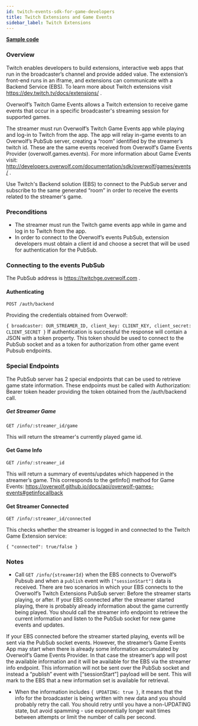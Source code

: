 ```yaml
---
id: twitch-events-sdk-for-game-developers
title: Twitch Extensions and Game Events
sidebar_label: Twitch Extensions
---
```


**[Sample code](https://github.com/overwolf/twitch-game-events-ebs-sample)**

### Overview

Twitch enables developers to build extensions, interactive web apps that run in the broadcaster’s channel and provide added value. The extension’s front-end runs in an iframe, and extensions can communicate with a Backend Service (EBS). To learn more about Twitch extensions visit https://dev.twitch.tv/docs/extensions/ .

Overwolf’s Twitch Game Events allows a Twitch extension to receive game events that occur in a specific broadcaster's streaming session for supported games. 

The streamer must run Overwolf’s Twitch Game Events app while playing and log-in to Twitch from the app. The app will relay in-game events to an Overwolf’s PubSub server, creating a “room” identified by the streamer’s twitch id. These are the same events received from Overwolf’s Game Events Provider (overwolf.games.events). For more information about Game Events visit: http://developers.overwolf.com/documentation/sdk/overwolf/games/events/ .

Use Twitch's Backend solution (EBS) to connect to the PubSub server and subscribe to the same generated “room” in order to receive the events related to the streamer's game.

### Preconditions

* The streamer must run the Twitch game events app while in game and log in to Twitch from the app.
* In order to connect to the Overwolf’s events PubSub, extension developers must obtain a client id and choose a secret that will be used for authentication for the PubSub.

### Connecting to the events PubSub

The PubSub address is https://twitchge.overwolf.com .

#### Authenticating

` POST /auth/backend `

Providing the credentials obtained from Overwolf:

`
{
 broadcaster: OUR_STREAMER_ID,
 client_key: CLIENT_KEY,
 client_secret: CLIENT_SECRET
}
`
If authentication is successful the response will contain a JSON with a token property. This token should be used to connect to the PubSub socket and as a token for authorization from other game event Pubsub endpoints.

### Special Endpoints

The PubSub server has 2 special endpoints that can be used to retrieve game state information. These endpoints must be called with Authorization: Bearer token header providing the token obtained from the /auth/backend call.

##### Get Streamer Game

 ` GET /info/:streamer_id/game `
 
 This will return the streamer's currently played game id.

#### Get Game Info

` GET /info/:streamer_id `

This will return a summary of events/updates which happened in the streamer’s game. This corresponds to the getInfo() method for Game Events: https://overwolf.github.io/docs/api/overwolf-games-events#getinfocallback

#### Get Streamer Connected

` GET /info/:streamer_id/connected `

This checks whether the streamer is logged in and connected to the Twitch Game Extension service:

` { "connected": true/false } `

### Notes
* Call `GET /info/{streamerId}` when the EBS connects to Overwolf’s Pubsub and when a `publish` event with `["sessionStart"]` data is received. There are two scenarios in which your EBS connects to the Overwolf’s Twitch Extensions PubSub server: Before the streamer starts playing, or after. If your EBS connected after the streamer started playing, there is probably already information about the game currently being played. You should call the streamer info endpoint to retrieve the current information and listen to the PubSub socket for new game events and updates. 

If your EBS connected before the streamer started playing, events will be sent via the PubSub socket events. However, the streamer’s Game Events App may start when there is already some information accumulated by Overwolf’s Game Events Provider. In that case the streamer’s app will post the available information and it will be available for the EBS via the streamer info endpoint. This information will not be sent over the PubSub socket and instead a “publish” event with [“sessionStart”] payload will be sent. This will mark to the EBS that a new information set is available for retrieval.

* When the information includes `{ UPDATING: true }`, it means that the info for the broadcaster is being written with new data and you should probably retry the call. You should retry until you have a non-UPDATING state, but avoid spamming - use exponentially longer wait times between attempts or limit the number of calls per second.


